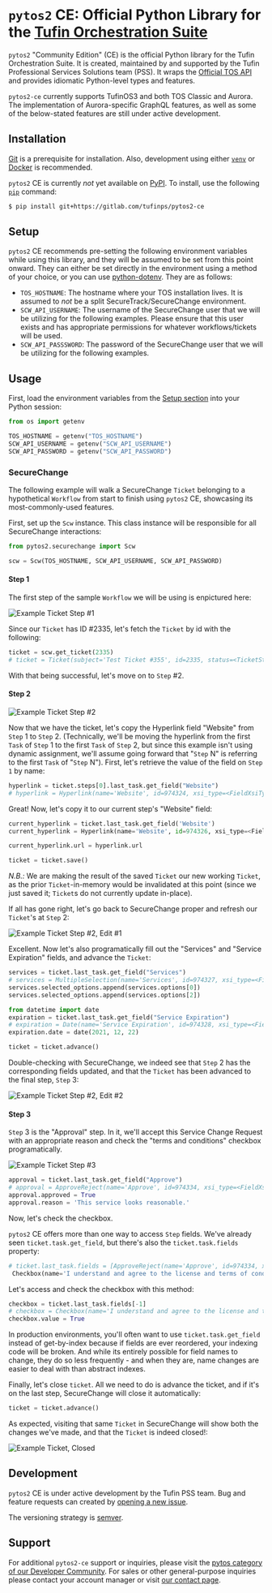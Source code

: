 `pytos2` CE: Official Python Library for the [Tufin Orchestration Suite](https://tufin.com)
==============================================
`pytos2` "Community Edition" (CE) is the official Python library
for the Tufin Orchestration Suite. It is created, maintained by
and supported by the Tufin Professional Services Solutions team (PSS). It wraps the
[Official TOS API](https://forum.tufin.com/support/kc/latest/Content/Suite/4423.htm)
and provides idiomatic Python-level types and features.

`pytos2-ce` currently supports TufinOS3 and both TOS Classic and Aurora. The
implementation of Aurora-specific GraphQL features, as well as some of the
below-stated features are still under active development.

Installation
------------
[Git](https://git-scm.com) is a prerequisite for installation. Also, development using either
[`venv`](https://docs.python.org/3/library/venv.html#creating-virtual-environments)
or [Docker](https://docs.docker.com/get-docker/)
is recommended.

`pytos2` CE is currently *not* yet available on [PyPI](https://pypi.org). To install, use
the following [`pip`](https://pypi.org/project/pip/) command:

```bash
$ pip install git+https://gitlab.com/tufinps/pytos2-ce
```

Setup
-----
`pytos2` CE recommends pre-setting the following environment
variables while using this library, and they will be assumed to be
set from this point onward. They can either be set directly
in the environment using a method of your choice, or you can use [python-dotenv](https://saurabh-kumar.com/python-dotenv/). They are as follows:

- `TOS_HOSTNAME`: The hostname where your TOS installation lives.
  It is assumed to *not* be a split SecureTrack/SecureChange
  environment.
- `SCW_API_USERNAME`: The username of the SecureChange user that we
  will be utilizing for the following examples. Please ensure that
  this user exists and has appropriate permissions for whatever
  workflows/tickets will be used.
- `SCW_API_PASSSWORD`: The password of the SecureChange user that we
  will be utilizing for the following examples.

Usage
-----
First, load the environment variables from the [Setup section](#Setup) into your Python session:

```python
from os import getenv

TOS_HOSTNAME = getenv("TOS_HOSTNAME")
SCW_API_USERNAME = getenv("SCW_API_USERNAME")
SCW_API_PASSWORD = getenv("SCW_API_PASSWORD")
```

### SecureChange
The following example will walk a SecureChange `Ticket` belonging to a
hypothetical `Workflow` from start to finish using `pytos2` CE,
showcasing its most-commonly-used features.

First, set up the `Scw` instance. This class instance will be
responsible for all SecureChange interactions:

```python
from pytos2.securechange import Scw

scw = Scw(TOS_HOSTNAME, SCW_API_USERNAME, SCW_API_PASSWORD)
```

#### Step 1
The first step of the sample `Workflow` we will be using is
enpictured here:

![Example Ticket Step #1](docs/assets/securechange-step-1.png)

Since our `Ticket` has ID #2335, let's fetch the `Ticket` by id
with the following:

```python
ticket = scw.get_ticket(2335)
# ticket = Ticket(subject='Test Ticket #355', id=2335, status=<TicketStatus.INPROGRESS: 'In Progress'>, comments=[], _current_step=Step(id=22979, name='Service Selection', redone=False, skipped=False))
```

With that being successful, let's move on to `Step` #2.

#### Step 2
![Example Ticket Step #2](docs/assets/securechange-step-2.png)

Now that we have the ticket, let's copy the Hyperlink field
"Website" from `Step` 1 to `Step` 2. (Technically, we'll be moving
the hyperlink from the first `Task` of `Step` 1 to the first
`Task` of `Step` 2, but since this example isn't using dynamic
assignment, we'll assume going forward that "`Step` N" is
referring to the first `Task` of "`Step` N"). First, let's
retrieve the value of the field on `Step 1` by name:

```python
hyperlink = ticket.steps[0].last_task.get_field("Website")
# hyperlink = Hyperlink(name='Website', id=974324, xsi_type=<FieldXsiType.HYPERLINK: 'hyperlink'>, url='http://example.com/tufin')
```
Great! Now, let's copy it to our current step's "Website" field:

```python
current_hyperlink = ticket.last_task.get_field('Website')
current_hyperlink = Hyperlink(name='Website', id=974326, xsi_type=<FieldXsiType.HYPERLINK: 'hyperlink'>, url='http://')

current_hyperlink.url = hyperlink.url

ticket = ticket.save()
```

*N.B.:* We are making the result of the saved `Ticket` our new
working `Ticket`, as the prior `Ticket`-in-memory would be
invalidated at this point (since we just saved it; `Ticket`s do not currently update in-place).

If all has gone right, let's go back to SecureChange proper and
refresh our `Ticket`'s at `Step` 2:

![Example Ticket Step #2, Edit #1](docs/assets/securechange-step-2-edit-1.png)

Excellent. Now let's also programatically fill out the "Services" and "Service Expiration" fields, and advance the `Ticket`:

```python
services = ticket.last_task.get_field("Services")
# services = MultipleSelection(name='Services', id=974327, xsi_type=<FieldXsiType.MULTIPLE_SELECTION: 'multiple_selection'>, selected_options=[], options=[Option(id=None, value='HTTP'), Option(id=None, value='FTP'), Option(id=None, value='SSH')])
services.selected_options.append(services.options[0])
services.selected_options.append(services.options[2])

from datetime import date
expiration = ticket.last_task.get_field("Service Expiration")
# expiration = Date(name='Service Expiration', id=974328, xsi_type=<FieldXsiType.DATE: 'date'>, _date=None)
expiration.date = date(2021, 12, 22)

ticket = ticket.advance()
```

Double-checking with SecureChange, we indeed see that `Step` 2 has
the corresponding fields updated, and that the `Ticket` has been
advanced to the final step, `Step` 3:

![Example Ticket Step #2, Edit #2](docs/assets/securechange-step-2-edit-2.png)

#### Step 3
`Step` 3 is the "Approval" step. In it, we'll accept this Service Change Request with an appropriate reason and check the "terms and conditions" checkbox programatically.

![Example Ticket Step #3](docs/assets/securechange-step-3.png)

```python
approval = ticket.last_task.get_field("Approve")
# approval = ApproveReject(name='Approve', id=974334, xsi_type=<FieldXsiType.APPROVE_REJECT: 'approve_reject'>, approved=None)
approval.approved = True
approval.reason = 'This service looks reasonable.'
```

Now, let's check the checkbox.

 `pytos2` CE offers more than one
way to access `Step` fields. We've already seen
`ticket.task.get_field`, but there's also the `ticket.task.fields` property:

```python
# ticket.last_task.fields = [ApproveReject(name='Approve', id=974334, xsi_type=<FieldXsiType.APPROVE_REJECT: 'approve_reject'>, approved=True),
 Checkbox(name='I understand and agree to the license and terms of conditions.', id=974335, xsi_type=<FieldXsiType.CHECKBOX: 'checkbox'>, value=False)]
```

Let's access and check the checkbox with this method:

```python
checkbox = ticket.last_task.fields[-1]
# checkbox = Checkbox(name='I understand and agree to the license and terms of conditions.', id=974335, xsi_type=<FieldXsiType.CHECKBOX: 'checkbox'>, value=False)
checkbox.value = True
```
In production environments, you'll often want to use
`ticket.task.get_field` instead of get-by-index because if fields are ever reordered, your indexing code
will be broken. And while its entirely possible for field names to
change, they do so less frequently - and when they are, name changes are
easier to deal with than abstract indexes.

Finally, let's close `ticket`. All we need to do is advance the ticket, and if it's on the last step, SecureChange will close it automatically:

```python
ticket = ticket.advance()
```

As expected, visiting that same `Ticket` in SecureChange will show both the changes we've made, and that the `Ticket` is indeed closed!:

![Example Ticket, Closed](docs/assets/securechange-closed.png)

Development
-----------
`pytos2` CE is under active development by the Tufin PSS team. Bug
and feature requests can created by
[opening a new issue](https://gitlab.com/tufinps/pytos2-ce/-/issues/new).

The versioning strategy is [semver](https://semver.org).

Support
-------
For additional `pytos2-ce` support or inquiries, please visit the
[pytos category of our Developer Community](https://community.tufin.com/c/pytos/11).
For sales or other general-purpose inquiries please contact your account manager or visit
[our contact page](https://www.tufin.com/contact-us).
